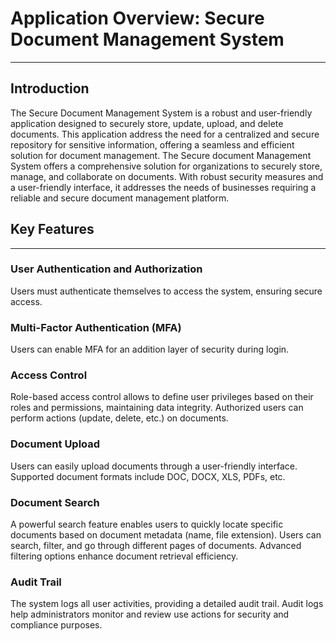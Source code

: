 # Application Overview: Secure Document Management System
___

## Introduction
The Secure Document Management System is a robust and user-friendly application designed to securely store, update, upload, and delete documents. 
This application address the need for a centralized and secure repository for sensitive information, offering a seamless and efficient solution for document management. 
The Secure document Management System offers a comprehensive solution for organizations to securely store, manage, and collaborate on documents. 
With robust security measures and a user-friendly interface, it addresses the needs of businesses requiring a reliable and secure document management platform.


## Key Features
___

### User Authentication and Authorization
Users must authenticate themselves to access the system, ensuring secure access.

### Multi-Factor Authentication (MFA)
Users can enable MFA for an addition layer of security during login.

### Access Control
Role-based access control allows to define user privileges based on their roles and permissions, maintaining data integrity. 
Authorized users can perform actions (update, delete, etc.) on documents.

### Document Upload
Users can easily upload documents through a user-friendly interface. Supported document formats include DOC, DOCX, XLS, PDFs, etc.

### Document Search
A powerful search feature enables users to quickly locate specific documents based on document metadata (name, file extension). 
Users can search, filter, and go through different pages of documents. Advanced filtering options enhance document retrieval efficiency.

### Audit Trail
The system logs all user activities, providing a detailed audit trail. Audit logs help administrators monitor and review use actions for security and compliance purposes.

